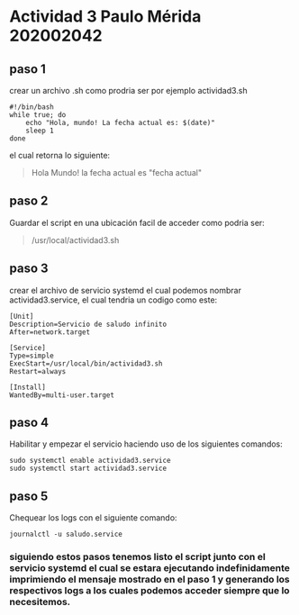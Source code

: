 # Actividad 3 Paulo Mérida 202002042

## paso 1 
crear un  archivo .sh como prodria ser por ejemplo actividad3.sh

```
#!/bin/bash
while true; do
    echo "Hola, mundo! La fecha actual es: $(date)"
    sleep 1
done
```

el cual retorna lo siguiente:

> Hola Mundo! la fecha actual es "fecha actual"

## paso 2

Guardar el script en una ubicación facil de acceder como podria ser:

> /usr/local/actividad3.sh

## paso 3

crear el archivo de servicio systemd el cual podemos nombrar actividad3.service, el cual tendria un codigo como este:
```
[Unit]
Description=Servicio de saludo infinito
After=network.target

[Service]
Type=simple
ExecStart=/usr/local/bin/actividad3.sh
Restart=always

[Install]
WantedBy=multi-user.target
```

## paso 4
Habilitar y empezar el servicio haciendo uso de los siguientes comandos:

```
sudo systemctl enable actividad3.service
sudo systemctl start actividad3.service
```

## paso 5
Chequear los logs con el siguiente comando:

```
journalctl -u saludo.service
```
 
### siguiendo estos pasos tenemos listo el script junto con el servicio systemd el cual se estara ejecutando indefinidamente imprimiendo el mensaje mostrado en el paso 1 y generando los respectivos logs a los cuales podemos acceder siempre que lo necesitemos.